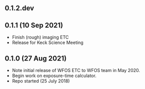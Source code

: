 
0.1.2.dev
---------


0.1.1 (10 Sep 2021)
-------------------

- Finish (rough) imaging ETC
- Release for Keck Science Meeting


0.1.0 (27 Aug 2021)
-------------------

- Note initial release of WFOS ETC to WFOS team in May 2020.
- Begin work on exposure-time calculator.
- Repo started (25 July 2018)

